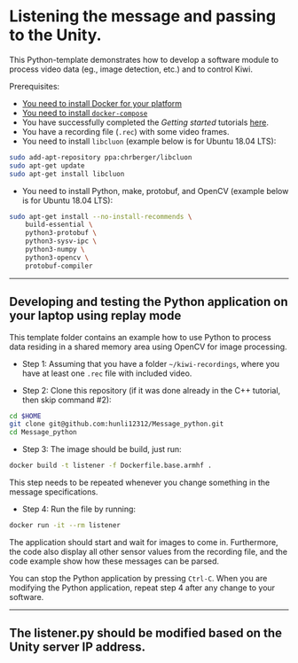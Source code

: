 # Listening the message and passing to the Unity.

This Python-template demonstrates how to develop a software module to process video data (eg., image detection, etc.) and to control Kiwi.

Prerequisites:
* [You need to install Docker for your platform](https://docs.docker.com/install/linux/docker-ce/debian/#install-docker-ce)
* [You need to install `docker-compose`](https://docs.docker.com/compose/install/#install-compose)
* You have successfully completed the _Getting started_ tutorials [here](https://github.com/chalmers-revere/opendlv-tutorial-kiwi/tree/master).
* You have a recording file (`.rec`) with some video frames.
* You need to install `libcluon` (example below is for Ubuntu 18.04 LTS):
```Bash
sudo add-apt-repository ppa:chrberger/libcluon
sudo apt-get update
sudo apt-get install libcluon
```
* You need to install Python, make, protobuf, and OpenCV (example below is for Ubuntu 18.04 LTS):
```Bash
sudo apt-get install --no-install-recommends \
    build-essential \
    python3-protobuf \
    python3-sysv-ipc \
    python3-numpy \
    python3-opencv \
    protobuf-compiler
```

---

## Developing and testing the Python application on your laptop using replay mode

This template folder contains an example how to use Python to process data residing in a shared memory area using OpenCV for image processing.

* Step 1: Assuming that you have a folder `~/kiwi-recordings`, where you have at least one `.rec` file with included video.

* Step 2: Clone this repository (if it was done already in the C++ tutorial, then skip command #2):
```bash
cd $HOME
git clone git@github.com:hunli12312/Message_python.git
cd Message_python
```

* Step 3: The image should be build, just run:
```bash
docker build -t listener -f Dockerfile.base.armhf .
```
This step needs to be repeated whenever you change something in the message specifications.

* Step 4: Run the file by running:

```bash
docker run -it --rm listener
```


The application should start and wait for images to come in. Furthermore, the code also display all other sensor values from the recording file, and the code example show how these messages can be parsed.

You can stop the Python application by pressing `Ctrl-C`. When you are modifying the Python application, repeat step 4 after any change to your software.

---
The listener.py should be modified based on the Unity server IP address.
---

